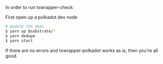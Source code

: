 In order to run txwrapper-check:

First open up a polkadot dev node

```bash
# Update the deps
$ yarn up @substrate/*
$ yarn dedupe
$ yarn start
```

If there are no errors and txwrapper-polkadot works as is, then you're all good.
